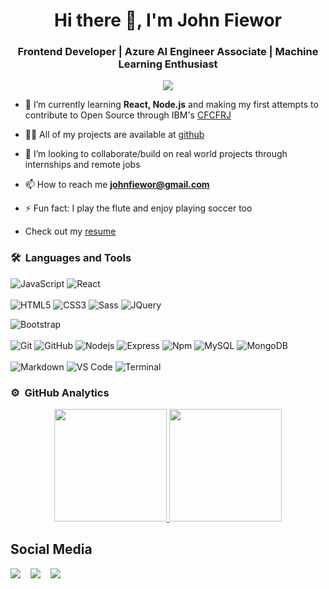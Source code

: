 <h1 align="center">Hi there 👋, I'm John Fiewor</h1>

<!-- <h2>About Me</h2> -->

<h3 align="center">Frontend Developer | Azure AI Engineer Associate | Machine Learning Enthusiast </h3>

<p align="center">
<img src="https://komarev.com/ghpvc/?username=Fiewor&color=blue&style=flat">
</p>

<p>
</p>

- 🌱 I’m currently learning **React, Node.js** and making my first attempts to contribute to Open Source through IBM's [CFCFRJ](https://developer.ibm.com/callforcode/racial-justice/)

- 👨‍💻 All of my projects are available at [github](https://github.com/Fiewor?tab=repositories)

- 👯 I’m looking to collaborate/build on real world projects through internships and remote jobs

- 📫 How to reach me **johnfiewor@gmail.com**

- ⚡ Fun fact: I play the flute and enjoy playing soccer too

- Check out my [resume](https://drive.google.com/file/d/1ycdJP4A3KQIOUtiGBscI-DJPXLd0mAjq/view?usp=sharing)

### 🛠 &nbsp;Languages and Tools

![JavaScript](https://img.shields.io/badge/-JavaScript-%23F7DF1C?style=for-the-badge&logo=javascript&logoColor=000000&labelColor=%23F7DF1C&color=%23FFCE5A)
![React](https://img.shields.io/badge/-React-61DAFB?style=for-the-badge&logo=react&logoColor=ffffff)
<br>
<br>
![HTML5](https://img.shields.io/badge/-HTML5-%23E44D27?style=for-the-badge&logo=html5&logoColor=ffffff)
![CSS3](https://img.shields.io/badge/-CSS3-%231572B6?style=for-the-badge&logo=css3)
![Sass](https://img.shields.io/badge/-Sass-%23CC6699?style=for-the-badge&logo=sass&logoColor=ffffff)
![JQuery](https://img.shields.io/badge/jQuery-0769AD?style=for-the-badge&logo=jquery&logoColor=white)
<!-- ![EJS](https://img.shields.io/badge/EJS-d43766?style=for-the-badge&logo=EJS&logoColor=white) -->
 ![Bootstrap](https://img.shields.io/badge/Bootstrap-563D7C?style=for-the-badge&logo=bootstrap&logoColor=white)
<br>
<br>
![Git](https://img.shields.io/badge/-Git-%23F05032?style=for-the-badge&logo=git&logoColor=%23ffffff)
![GitHub](https://img.shields.io/badge/-GitHub-181717?style=for-the-badge&logo=github)
![Nodejs](https://img.shields.io/badge/-Nodejs-339933?style=for-the-badge&logo=Node.js&logoColor=ffffff)
![Express](https://img.shields.io/badge/-Express-dbd9d9?style=for-the-badge&logo=express&logoColor=000000)
![Npm](https://img.shields.io/badge/-npm-CB3837?style=for-the-badge&logo=npm)
![MySQL](https://img.shields.io/badge/MySQL-blue?style=for-the-badge&logo=mysql&logoColor=white)
![MongoDB](https://img.shields.io/badge/MongoDB-4EA94B?style=for-the-badge&logo=mongodb&logoColor=white)
<br>
<br>
![Markdown](https://img.shields.io/badge/Markdown-000000?style=for-the-badge&logo=markdown&logoColor=white)
![VS Code](http://img.shields.io/badge/-VS%20Code-007ACC?style=for-the-badge&logo=visual-studio-code&logoColor=ffffff)
![Terminal](http://img.shields.io/badge/-Terminal-000000?style=for-the-badge&logo=linux&logoColor=green)
<br/>

### ⚙️ &nbsp;GitHub Analytics

<p align="center">
<a href="https://github.com/Fiewor">
<img height="180em" src="https://github-readme-stats-eight-theta.vercel.app/api?username=Fiewor&show_icons=true&theme=algolia&include_all_commits=true&count_private=true"/>
<img height="180em" src="https://github-readme-stats-eight-theta.vercel.app/api/top-langs/?username=Fiewor&layout=compact&langs_count=8&theme=algolia"/>
</a>
</p>

<!-- #  🏻&nbsp; Let's Connect on 👨 🤝 👩  -->


## Social Media
<p>
 <a href="mailto:johnfiewor@gmail.com"><img
src="https://img.shields.io/badge/Gmail-D14836?style=for-the-badge&logo=gmail&logoColor=white"
/></a>
&nbsp;&nbsp;
<a href="https://twitter.com/the21st_pilot"><img src="https://img.shields.io/badge/Twitter-1DA1F2?style=for-the-badge&logo=twitter&logoColor=white"/></a> 
&nbsp;&nbsp;
<a href="https://www.linkedin.com/in/john-fiewor-365484127/"><img src="https://img.shields.io/badge/Linkedin-1877F2?style=for-the-badge&logo=linkedin&logoColor=white"/></a>
&nbsp;&nbsp;
</p>  
